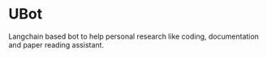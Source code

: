 # UBot
Langchain based bot to help personal research like coding, documentation and paper reading assistant.
